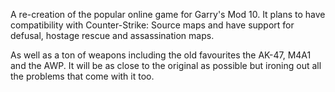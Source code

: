 A re-creation of the popular online game for Garry's Mod 10. It plans to have compatibility with Counter-Strike: Source maps and have support for defusal, hostage rescue and assassination maps.

As well as a ton of weapons including the old favourites the AK-47, M4A1 and the AWP. It will be as close to the original as possible but ironing out all the problems that come with it too.